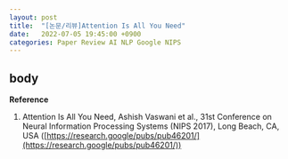 ```yaml
---
layout: post
title:  "[논문/리뷰]Attention Is All You Need"
date:   2022-07-05 19:45:00 +0900
categories: Paper Review AI NLP Google NIPS
---
```

body
---

**Reference**

1. Attention Is All You Need, Ashish Vaswani et al., 31st Conference on Neural Information Processing Systems (NIPS 2017), Long Beach, CA, USA ([https://research.google/pubs/pub46201/](https://research.google/pubs/pub46201/))